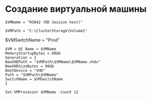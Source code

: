 # Создание виртуальной машины

```
$VMName = "RS042 (RD Session host)"
```
```
$VMPath = "C:\ClusterStorage\Volume1"
```
$VMSwitchName = "Prod"
```
$VM = @{ Name = $VMName
MemoryStartupBytes = 60Gb
Generation = 2
NewVHDPath = "$VMPath\$VMName\$VMName.vhdx"
NewVHDSizeBytes = 90Gb
BootDevice = "VHD"
Path = "$VMPath\$VMName"
SwitchName = $VMSwitchName
}
```
```
Set-VMProcessor $VMName -Count 12
```
